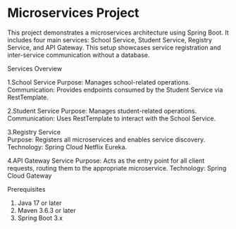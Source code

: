 # Microservices Project
This project demonstrates a microservices architecture using Spring Boot. It includes four main services: School Service, Student Service, Registry Service, and API Gateway. This setup showcases service registration and inter-service communication without a database.

Services Overview

1.School Service
  Purpose: Manages school-related operations.
  Communication: Provides endpoints consumed by the Student Service via RestTemplate.
  
2.Student Service
  Purpose: Manages student-related operations.
  Communication: Uses RestTemplate to interact with the School Service.

3.Registry Service  
  Purpose: Registers all microservices and enables service discovery.
  Technology: Spring Cloud Netflix Eureka.
  
4.API Gateway Service
Purpose: Acts as the entry point for all client requests, routing them to the appropriate microservice.
Technology: Spring Cloud Gateway

Prerequisites

1.  Java 17 or later
2.  Maven 3.6.3 or later
3.  Spring Boot 3.x
